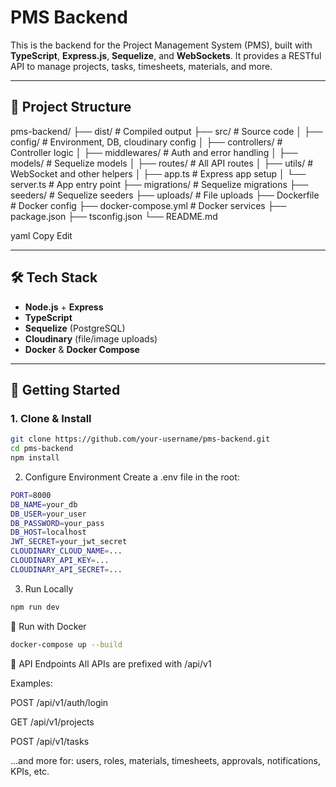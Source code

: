 # PMS Backend

This is the backend for the Project Management System (PMS), built with **TypeScript**, **Express.js**, **Sequelize**, and **WebSockets**. It provides a RESTful API to manage projects, tasks, timesheets, materials, and more.

---

## 📁 Project Structure

pms-backend/
├── dist/ # Compiled output
├── src/ # Source code
│ ├── config/ # Environment, DB, cloudinary config
│ ├── controllers/ # Controller logic
│ ├── middlewares/ # Auth and error handling
│ ├── models/ # Sequelize models
│ ├── routes/ # All API routes
│ ├── utils/ # WebSocket and other helpers
│ ├── app.ts # Express app setup
│ └── server.ts # App entry point
├── migrations/ # Sequelize migrations
├── seeders/ # Sequelize seeders
├── uploads/ # File uploads
├── Dockerfile # Docker config
├── docker-compose.yml # Docker services
├── package.json
├── tsconfig.json
└── README.md

yaml
Copy
Edit

---

## 🛠 Tech Stack

- **Node.js** + **Express**
- **TypeScript**
- **Sequelize** (PostgreSQL)
- **Cloudinary** (file/image uploads)
- **Docker** & **Docker Compose**

---

## 🚀 Getting Started

### 1. Clone & Install

```bash
git clone https://github.com/your-username/pms-backend.git
cd pms-backend
npm install
```
2. Configure Environment
Create a .env file in the root:
```bash
PORT=8000
DB_NAME=your_db
DB_USER=your_user
DB_PASSWORD=your_pass
DB_HOST=localhost
JWT_SECRET=your_jwt_secret
CLOUDINARY_CLOUD_NAME=...
CLOUDINARY_API_KEY=...
CLOUDINARY_API_SECRET=...
```
3. Run Locally
```bash
npm run dev
```
🐳 Run with Docker
```bash
docker-compose up --build
```
📡 API Endpoints
All APIs are prefixed with /api/v1

Examples:

POST /api/v1/auth/login

GET /api/v1/projects

POST /api/v1/tasks

...and more for: users, roles, materials, timesheets, approvals, notifications, KPIs, etc.

